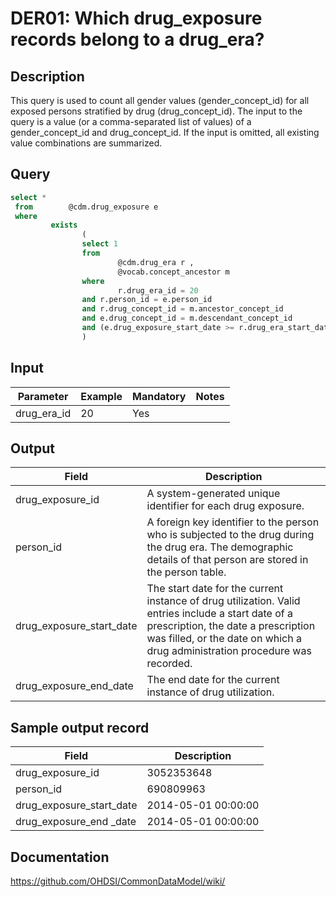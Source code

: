 <!---
Group:drug era
Name:DER01 Which drug_exposure records belong to a drug_era?
Author:Patrick Ryan
CDM Version: 5.3
-->

# DER01: Which drug_exposure records belong to a drug_era?

## Description
This query is used to count all gender values (gender_concept_id) for all exposed persons stratified by drug (drug_concept_id). The input to the query is a value (or a comma-separated list of values) of a gender_concept_id and drug_concept_id. If the input is omitted, all existing value combinations are summarized.

## Query
```sql
select *
 from        @cdm.drug_exposure e
 where
         exists
                (
                select 1
                from
                        @cdm.drug_era r ,
                        @vocab.concept_ancestor m
                where
                        r.drug_era_id = 20
                and r.person_id = e.person_id
                and r.drug_concept_id = m.ancestor_concept_id
                and e.drug_concept_id = m.descendant_concept_id
                and (e.drug_exposure_start_date >= r.drug_era_start_date) AND (e.drug_exposure_start_date <= r.drug_era_end_date)
                )
```

## Input

|  Parameter |  Example |  Mandatory |  Notes |
| --- | --- | --- | --- |
| drug_era_id | 20 | Yes |   |

## Output

| Field |  Description |
| --- | --- |
| drug_exposure_id | A system-generated unique identifier for each drug exposure. |
| person_id | A foreign key identifier to the person who is subjected to the drug during the drug era. The demographic details of that person are stored in the person table. |
| drug_exposure_start_date | The start date for the current instance of drug utilization. Valid entries include a start date of a prescription, the date a prescription was filled, or the date on which a drug administration procedure was recorded. |
| drug_exposure_end_date | The end date for the current instance of drug utilization. |

## Sample output record

|  Field |  Description |
| --- | --- |
| drug_exposure_id | 3052353648 |
| person_id | 690809963 |
| drug_exposure_start_date | 2014-05-01 00:00:00 |
| drug_exposure_end _date | 2014-05-01 00:00:00 |



## Documentation
https://github.com/OHDSI/CommonDataModel/wiki/
